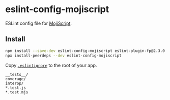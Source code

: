 # eslint-config-mojiscript

ESLint config file for [MojiScript](https://github.com/joelnet/MojiScript).

## Install

```bash
npm install --save-dev eslint-config-mojiscript eslint-plugin-fp@2.3.0 eslint-plugin-prefer-arrow@1.1.3
npx install-peerdeps --dev eslint-config-mojiscript
```

Copy [`.eslintignore`](.eslintignore) to the root of your app.

```
__tests__/
coverage/
interop/
*.test.js
*.test.mjs
```
